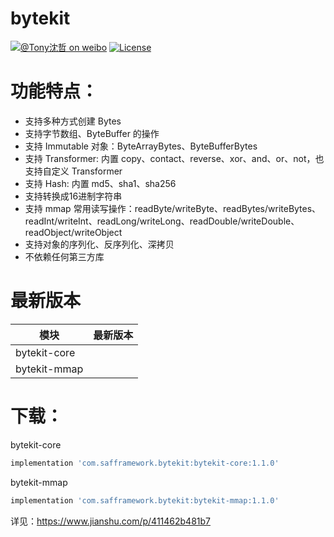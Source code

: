 # bytekit

[![@Tony沈哲 on weibo](https://img.shields.io/badge/weibo-%40Tony%E6%B2%88%E5%93%B2-blue.svg)](http://www.weibo.com/fengzhizi715)
[![License](https://img.shields.io/badge/license-Apache%202-lightgrey.svg)](https://www.apache.org/licenses/LICENSE-2.0.html)

# 功能特点：

* 支持多种方式创建 Bytes
* 支持字节数组、ByteBuffer 的操作
* 支持 Immutable 对象：ByteArrayBytes、ByteBufferBytes
* 支持 Transformer: 内置 copy、contact、reverse、xor、and、or、not，也支持自定义 Transformer
* 支持 Hash: 内置 md5、sha1、sha256
* 支持转换成16进制字符串
* 支持 mmap 常用读写操作：readByte/writeByte、readBytes/writeBytes、readInt/writeInt、readLong/writeLong、readDouble/writeDouble、readObject/writeObject
* 支持对象的序列化、反序列化、深拷贝
* 不依赖任何第三方库

# 最新版本

模块|最新版本
---|:-------------:
bytekit-core||
bytekit-mmap||

# 下载：


bytekit-core

```groovy
implementation 'com.safframework.bytekit:bytekit-core:1.1.0'
```

bytekit-mmap

```groovy
implementation 'com.safframework.bytekit:bytekit-mmap:1.1.0'
```

详见：https://www.jianshu.com/p/411462b481b7
